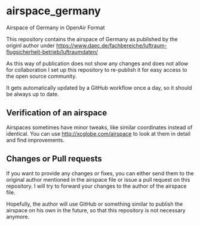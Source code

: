 # airspace_germany
Airspace of Germany in OpenAir Format

This repository contains the airspace of Germany as published by the originl author under
https://www.daec.de/fachbereiche/luftraum-flugsicherheit-betrieb/luftraumdaten/

As this way of publication does not show any changes and does not allow for collaboration
I set up this repository to re-publish it for easy access to the open source community.

It gets automatically updated by a GitHub workflow once a day, so it should be always up to date.

## Verification of an airspace

Airspaces sometimes have minor tweaks, like similar coordinates instead of identical.
You can use http://xcglobe.com/airspace to look at them in detail and find improvements.

## Changes or Pull requests

If you want to provide any changes or fixes, you can either send them to the original author mentioned
in the airspace file or issue a pull request on this repository. I will try to forward your changes
to the author of the airspace file.



Hopefully, the author will use GitHub or something similar to publish the airspace on his own in the future, so that this repository is not necessary anymore.

